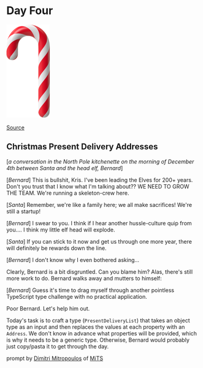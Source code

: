 # Day Four

<img src="day-4.png" width="113" height="244" alt="Candy cane">

[Source](https://typehero.dev/challenge/day-4)

## Christmas Present Delivery Addresses

[_a conversation in the North Pole kitchenette on the morning of December 4th between Santa and the head elf, Bernard_]

[_Bernard_] This is bullshit, Kris. I've been leading the Elves for 200+ years. Don't you trust that I know what I'm talking about?? WE NEED TO GROW THE TEAM. We're running a skeleton-crew here.

[_Santa_] Remember, we're like a family here; we all make sacrifices! We're still a startup!

[_Bernard_] I swear to you. I think if I hear another hussle-culture quip from you.... I think my little elf head will explode.

[_Santa_] If you can stick to it now and get us through one more year, there will definitely be rewards down the line.

[_Bernard_] I don't know why I even bothered asking...

Clearly, Bernard is a bit disgruntled. Can you blame him? Alas, there's still more work to do. Bernard walks away and mutters to himself:

[_Bernard_] Guess it's time to drag myself through another pointless TypeScript type challenge with no practical application.

Poor Bernard. Let's help him out.

Today's task is to craft a type (`PresentDeliveryList`) that takes an object type as an input and then replaces the values at each property with an `Address`. We don't know in advance what properties will be provided, which is why it needs to be a generic type. Otherwise, Bernard would probably just copy/pasta it to get through the day.

prompt by [Dimitri Mitropoulos](https://github.com/dimitropoulos) of [MiTS](https://www.youtube.com/@MichiganTypeScript)
